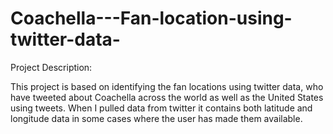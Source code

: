 # Coachella---Fan-location-using-twitter-data-

Project Description:

This project is based on identifying the fan locations using twitter data, who have tweeted about Coachella across the world as well as the United States using tweets.
When I pulled data from twitter it contains both latitude and longitude data in some cases where the user has made them available.
